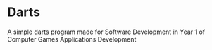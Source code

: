 # Darts
A simple darts program made for Software Development in Year 1 of Computer Games Applications Development
